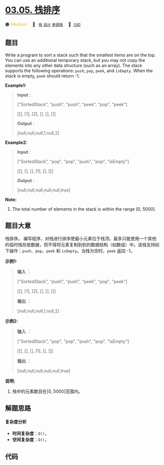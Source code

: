 # [03.05. 栈排序](https://2xiao.github.io/leetcode-js/interview/i_03.05.html)

🟠 <font color=#ffb800>Medium</font>&emsp; 🔖&ensp; [`栈`](/tag/stack.md) [`设计`](/tag/design.md) [`单调栈`](/tag/monotonic-stack.md)&emsp; 🔗&ensp;[`力扣`](https://leetcode.cn/problems/sort-of-stacks-lcci)

## 题目

Write a program to sort a stack such that the smallest items are on the top.
You can use an additional temporary stack, but you may not copy the elements
into any other data structure (such as an array). The stack supports the
following operations: `push`, `pop`, `peek`, and `isEmpty`. When the stack is
empty, `peek` should return -1.

**Example1:**

> 
> 
> 
> 
> 
> **Input** : 
> 
> ["SortedStack", "push", "push", "peek", "pop", "peek"]
> 
> [[], [1], [2], [], [], []]
> 
> **Output** : 
> 
> [null,null,null,1,null,2]

**Example2:**

> 
> 
> 
> 
> 
> **Input** :  
> 
> ["SortedStack", "pop", "pop", "push", "pop", "isEmpty"]
> 
> [[], [], [], [1], [], []]
> 
> **Output** : 
> 
> [null,null,null,null,null,true]
> 
> 

**Note:**

  1. The total number of elements in the stack is within the range [0, 5000].


## 题目大意

栈排序。
编写程序，对栈进行排序使最小元素位于栈顶。最多只能使用一个其他的临时栈存放数据，但不得将元素复制到别的数据结构（如数组）中。该栈支持如下操作：`push`、`pop`、`peek`
和 `isEmpty`。当栈为空时，`peek` 返回 -1。

**示例1:**

> 
> 
> 
> 
> 
> **输入** ：
> 
> ["SortedStack", "push", "push", "peek", "pop", "peek"]
> 
> [[], [1], [2], [], [], []]
> 
> **输出** ：
> 
> [null,null,null,1,null,2]
> 
> 

**示例2:**

> 
> 
> 
> 
> 
> **输入** ： 
> 
> ["SortedStack", "pop", "pop", "push", "pop", "isEmpty"]
> 
> [[], [], [], [1], [], []]
> 
> **输出** ：
> 
> [null,null,null,null,null,true]
> 
> 

**说明:**

  1. 栈中的元素数目在[0, 5000]范围内。


## 解题思路

#### 复杂度分析

- **时间复杂度**：`O()`，
- **空间复杂度**：`O()`，

## 代码

```javascript

```